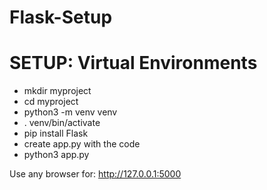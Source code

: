 # Flask-Setup

# SETUP: Virtual Environments
* mkdir myproject
* cd myproject
* python3 -m venv venv
* . venv/bin/activate
* pip install Flask
* create app.py with the code 
* python3 app.py 

Use any browser for: http://127.0.0.1:5000 
